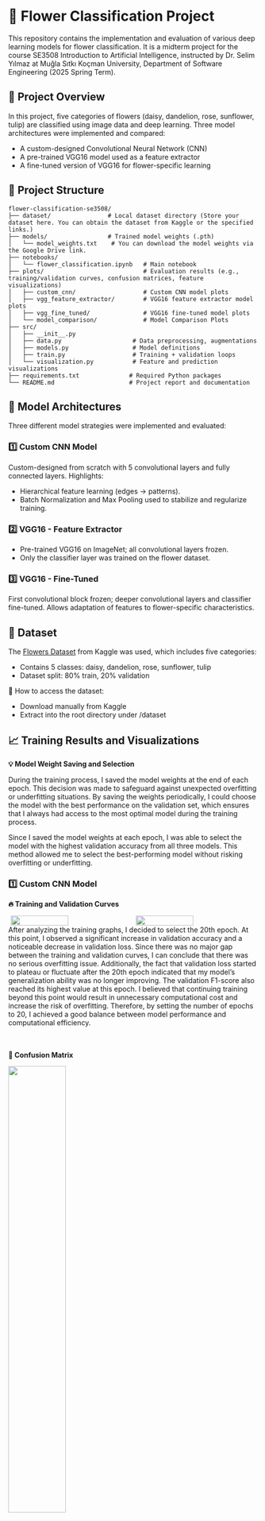 # 🌼 Flower Classification Project

This repository contains the implementation and evaluation of various deep learning models for flower classification. It is a midterm project for the course SE3508 Introduction to Artificial Intelligence, instructed by Dr. Selim Yılmaz at Muğla Sıtkı Koçman University, Department of Software Engineering (2025 Spring Term).

## 🚀 Project Overview

In this project, five categories of flowers (daisy, dandelion, rose, sunflower, tulip) are classified using image data and deep learning. Three model architectures were implemented and compared:
- A custom-designed Convolutional Neural Network (CNN)
- A pre-trained VGG16 model used as a feature extractor
- A fine-tuned version of VGG16 for flower-specific learning

## 📁 Project Structure

```
flower-classification-se3508/
├── dataset/                # Local dataset directory (Store your dataset here. You can obtain the dataset from Kaggle or the specified links.)
├── models/                 # Trained model weights (.pth)
│   └── model_weights.txt    # You can download the model weights via the Google Drive link.
├── notebooks/
│   └── flower_classification.ipynb   # Main notebook
├── plots/                            # Evaluation results (e.g., training/validation curves, confusion matrices, feature visualizations)
│   ├── custom_cnn/                   # Custom CNN model plots
│   ├── vgg_feature_extractor/        # VGG16 feature extractor model plots
│   ├── vgg_fine_tuned/               # VGG16 fine-tuned model plots
│   └── model_comparison/             # Model Comparison Plots
├── src/
│   ├── __init__.py
│   ├── data.py                    # Data preprocessing, augmentations
│   ├── models.py                  # Model definitions
│   ├── train.py                   # Training + validation loops
│   └── visualization.py           # Feature and prediction visualizations
├── requirements.txt              # Required Python packages
└── README.md                     # Project report and documentation
```

## 🧠 Model Architectures

Three different model strategies were implemented and evaluated:

### 1️⃣ Custom CNN Model

Custom-designed from scratch with 5 convolutional layers and fully connected layers.
Highlights:

- Hierarchical feature learning (edges → patterns).
- Batch Normalization and Max Pooling used to stabilize and regularize training.

### 2️⃣ VGG16 - Feature Extractor

- Pre-trained VGG16 on ImageNet; all convolutional layers frozen.
- Only the classifier layer was trained on the flower dataset.

### 3️⃣ VGG16 - Fine-Tuned

First convolutional block frozen; deeper convolutional layers and classifier fine-tuned.
Allows adaptation of features to flower-specific characteristics.

## 🌸 Dataset

The [Flowers Dataset](https://www.kaggle.com/datasets/imsparsh/flowers-dataset/data) from Kaggle was used, which includes five categories:
- Contains 5 classes: daisy, dandelion, rose, sunflower, tulip
- Dataset split: 80% train, 20% validation

📌 How to access the dataset:
- Download manually from Kaggle
- Extract into the root directory under /dataset

## 📈 Training Results and Visualizations

**💡 Model Weight Saving and Selection**

<div>
During the training process, I saved the model weights at the end of each epoch. This decision was made to safeguard against unexpected overfitting or underfitting situations. By saving the weights periodically, I could choose the model with the best performance on the validation set, which ensures that I always had access to the most optimal model during the training process.

Since I saved the model weights at each epoch, I was able to select the model with the highest validation accuracy from all three models. This method allowed me to select the best-performing model without risking overfitting or underfitting.
</div>

### 1️⃣ Custom CNN Model

**🔥 Training and Validation Curves**

<div style="display: flex; justify-content: space-around;">
  <img src="plots/custom_cnn/CustomCNN_loss.png" width="48%" />
  <img src="plots/custom_cnn/CustomCNN_accuracy.png" width="48%" />
</div>
After analyzing the training graphs, I decided to select the 20th epoch. At this point, I observed a significant increase in validation accuracy and a noticeable decrease in validation loss. Since there was no major gap between the training and validation curves, I can conclude that there was no serious overfitting issue. Additionally, the fact that validation loss started to plateau or fluctuate after the 20th epoch indicated that my model’s generalization ability was no longer improving. The validation F1-score also reached its highest value at this epoch. I believed that continuing training beyond this point would result in unnecessary computational cost and increase the risk of overfitting. Therefore, by setting the number of epochs to 20, I achieved a good balance between model performance and computational efficiency.

<br>
<br>
<br>

**🧩 Confusion Matrix**

<div>
  <img src="plots/custom_cnn/CustomCNN_confusion_matrix.png" width="48%" />
</div>
The CustomCNN model showed the highest accuracy for daisy (83%) and sunflower (81%), followed by dandelion (76%) and tulip (75%). The lowest accuracy was for rose (64%), with a notable 21% misclassification as tulip. Other class confusions remained below 10%. Overall, the model performed well but needs improvement in distinguishing roses from tulips.

<br>
<br>
<br>

**🧠 Feature Maps**

<img src="plots/custom_cnn/custom_cnn_features_layer_1.png" width="75%" />
<img src="plots/custom_cnn/custom_cnn_features_layer_3.png" width="75%" />
<img src="plots/custom_cnn/custom_cnn_features_layer_5.png" width="75%" />

### 2️⃣ VGG16 - Feature Extractor

**🔥 Training and Validation Curves**

<div style="display: flex; justify-content: space-around;">
  <img src="plots/vgg_feature_extractor/VGG16_Feature_Extractor_loss.png" width="48%" />
  <img src="plots/vgg_feature_extractor/VGG16_Feature_Extractor_accuracy.png" width="48%" />
</div>
When analyzing the training graphs, I decided to select the 4th epoch for the VGG16 Feature Extractor model. At this point, the validation accuracy reached one of its highest values (approximately 88%) and started to decline afterward. Similarly, the validation loss approached its minimum value at the 4th epoch and then began to increase. This clearly indicates that the model started to overfit after the 4th epoch. While the training accuracy continued to improve and the training loss continued to decrease, the opposite behavior in the validation metrics suggests that the model began to excessively fit the training data and lost its generalization ability. Therefore, to use computational resources more efficiently and to maintain the highest possible generalization performance, I decided to stop the training at the 4th epoch.

<br>
<br>
<br>

**🧩 Confusion Matrix**
<div>
  <img src="plots/vgg_feature_extractor/VGG16_Feature_Extractor_confusion_matrix.png" width="48%" />
</div>
The VGG16 Feature Extractor model outperformed CustomCNN, achieving 93% accuracy for dandelion, 92% for rose and sunflower, 89% for daisy, and 80% for tulip. The rose class, previously weak, improved significantly. However, a 14% confusion between tulip and rose persists. Other misclassifications remained low, generally under 4%. Overall, the model demonstrated the effectiveness of transfer learning with more consistent and higher accuracy across all classes.

### 3️⃣ VGG16 - Fine-Tuned

**🔥 Training and Validation Curves**

<div style="display: flex; justify-content: space-around;">
  <img src="plots/vgg_fine_tuned/VGG16_Fine_Tuned_loss.png" width="48%" />
  <img src="plots/vgg_fine_tuned/VGG16_Fine_Tuned_accuracy.png" width="48%" />
</div>
When analyzing the training graphs for the VGG16 Fine-Tuned model, I observed that the best results were achieved at the 2nd epoch. At this point, the validation accuracy had significantly increased to 92%, and the validation loss had dropped to one of its minimum levels (around 0.21). In the following epochs, while the training accuracy continued to increase, the validation accuracy started to fluctuate and generally declined. Similarly, the validation loss began to rise after the 2nd epoch. The large gap between the training and validation metrics (with training accuracy ranging from 96% to 99% and validation accuracy fluctuating between 88% and 92%) indicated that the model was overfitting to the training data and its generalization ability was weakening. Therefore, even though I did not stop the training early, I chose to use the model weights from the 2nd epoch for performance evaluation, as this point represented the model’s best generalization performance before overfitting started.

<br>
<br>
<br>

**🧩 Confusion Matrix**
<div>
  <img src="plots/vgg_fine_tuned/VGG16_Fine_Tuned_confusion_matrix.png" width="48%" />
</div>
The VGG16 Fine-Tuned model achieved even higher performance than previous models, with 96% accuracy for dandelion, 94% for sunflower, 92% for daisy, and 90% for tulip. Although rose had a slightly lower accuracy at 89%, it showed a major improvement compared to CustomCNN. The tulip-rose confusion dropped to 9%, and overall class confusion significantly decreased. Fine-tuning further enhanced transfer learning, enabling over 90% accuracy across nearly all classes and optimizing model performance.

<br>
<br>
<br>

**🧠 Feature Maps**

<img src="plots/vgg_fine_tuned/vgg_fine_tuned_features_layer_1.png" width="75%" />
<img src="plots/vgg_fine_tuned/vgg_fine_tuned_features_layer_3.png" width="75%" />
<img src="plots/vgg_fine_tuned/vgg_fine_tuned_features_layer_5.png" width="75%" />

## 📊 Performance Comparison

The table below summarizes the performance comparison of the three models:

| Model                     | Accuracy | Precision | Recall | F1     | Training Loss | Validation Loss | Training Time (s) | Epochs |
|---------------------------|----------|-----------|--------|--------|----------------|------------------|--------------------|--------|
| Custom CNN                | 0.7618   | 0.7643    | 0.7618 | 0.7621 | 0.5321         | 0.7421           | 774.57             | 25     |
| VGG16 (Feature Extractor) | 0.8836   | 0.8898    | 0.8836 | 0.8842 | 0.2791         | 0.3603           | 474.04             | 10     |
| VGG16 (Fine-Tuned)        | 0.9218   | 0.9229    | 0.9218 | 0.9220 | 0.0955         | 0.2137           | 11060.42           | 15     |

Among the three models, VGG16 Fine-Tuned demonstrated the most balanced performance, achieving the highest accuracy, precision, recall, and F1 score. Although it reached these results in just 15 epochs, its training time was significantly longer compared to the other models. The high training time, despite GPU usage, was an unexpected result; however, this might have been due to the limited performance of my computer. The VGG16 Feature Extractor model, trained in only 10 epochs, completed training in the shortest time and achieved relatively high performance. CustomCNN, trained for 25 epochs, had an average training time but showed the lowest performance. Overall, transfer learning—particularly fine-tuning—greatly improved model classification accuracy and overall performance, but this improvement came at the cost of longer and resource-intensive training.

**⚠️ Note:** The evaluation was based on the best-performing epoch for each model. The specific epochs selected are discussed in the Training and Validation Curves analysis section.

## ⚙️ Setup & Usage

1. Install required libraries:
```bash
pip install -r requirements.txt
```

2. Download the flower dataset from Kaggle and extract it into a folder named `dataset`:
```
https://www.kaggle.com/datasets/imsparsh/flowers-dataset/data
```

3. Launch Jupyter Lab:
```bash
jupyter lab
```

4. Open and run `notebooks/flower_classification.ipynb`.

